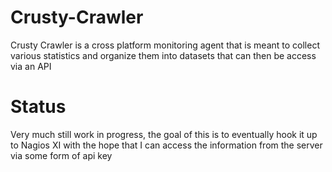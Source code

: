 # Crusty-Crawler
Crusty Crawler is a cross platform monitoring agent that is meant to collect various statistics and organize them into datasets that can then be access via an API

# Status
Very much still work in progress, the goal of this is to eventually hook it up to Nagios XI with the hope that I can access the information from the server via some form of api key
